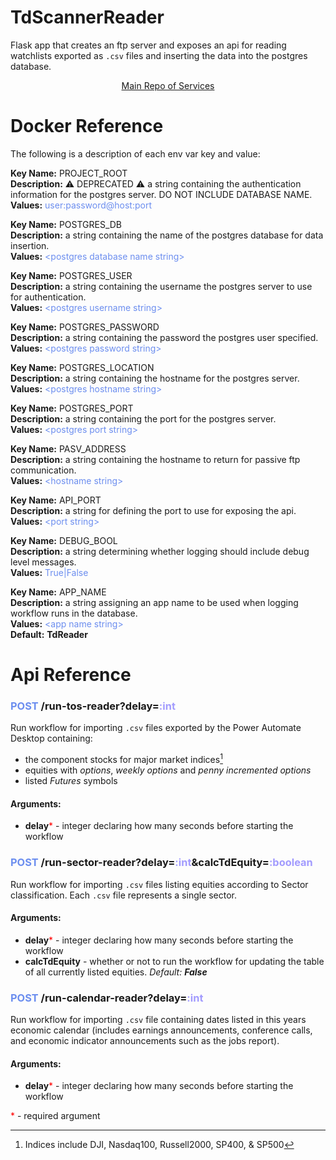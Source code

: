 # TdScannerReader

Flask app that creates an ftp server and exposes an api for reading watchlists exported as `.csv` files and inserting the data into the postgres database.

<div align="center"><a href="https://github.com/faquino08/FinanceDb/blob/main/README.md">Main Repo of Services</a></div>

# Docker Reference

The following is a description of each env var key and value:

**Key Name:** PROJECT_ROOT \
**Description:** :warning: DEPRECATED :warning: a string containing the authentication information for the postgres server. DO NOT INCLUDE DATABASE NAME. \
**Values:** <span style="color:#6C8EEF">user:password@host:port</span>

**Key Name:** POSTGRES_DB \
**Description:** a string containing the name of the postgres database for data insertion. \
**Values:** <span style="color:#6C8EEF">\<postgres database name string></span>

**Key Name:** POSTGRES_USER \
**Description:**  a string containing the username the postgres server to use for authentication. \
**Values:** <span style="color:#6C8EEF">\<postgres username string></span>

**Key Name:** POSTGRES_PASSWORD \
**Description:** a string containing the password the postgres user specified. \
**Values:** <span style="color:#6C8EEF">\<postgres password string></span>

**Key Name:** POSTGRES_LOCATION \
**Description:** a string containing the hostname for the postgres server. \
**Values:** <span style="color:#6C8EEF">\<postgres hostname string></span>

**Key Name:** POSTGRES_PORT \
**Description:** a string containing the port for the postgres server. \
**Values:** <span style="color:#6C8EEF">\<postgres port string></span>

**Key Name:** PASV_ADDRESS \
**Description:** a string containing the hostname to return for passive ftp communication. \
**Values:** <span style="color:#6C8EEF">\<hostname string></span>

**Key Name:** API_PORT \
**Description:** a string for defining the port to use for exposing the api. \
**Values:** <span style="color:#6C8EEF">\<port string></span>

**Key Name:** DEBUG_BOOL \
**Description:** a string determining whether logging should include debug level messages. \
**Values:** <span style="color:#6C8EEF">True|False</span>

**Key Name:** APP_NAME \
**Description:** a string assigning an app name to be used when logging workflow runs in the database. \
**Values:** <span style="color:#6C8EEF">\<app name string></span>\
**Default:** **TdReader**

# Api Reference

[comment]: <> (First Command)
### <span style="color:#6C8EEF">**POST**</span> /run-tos-reader?delay=<span style="color:#a29bfe">**:int**</span>
Run workflow for importing `.csv` files exported by the Power Automate Desktop containing: 
* the component stocks for major market indices[^1]
* equities with *options*, *weekly options* and *penny incremented options* 
* listed *Futures* symbols

#### **Arguments:**
- **delay**<span style="color:red">*</span> - integer declaring how many seconds before starting the workflow

[comment]: <> (Second Command)
### <span style="color:#6C8EEF">**POST**</span> /run-sector-reader?delay=<span style="color:#a29bfe">**:int**</span>&calcTdEquity=<span style="color:#a29bfe">**:boolean**</span>
Run workflow for importing `.csv` files listing equities according to Sector classification. Each `.csv` file represents a single sector. 
#### **Arguments:**
- **delay**<span style="color:red">*</span> - integer declaring how many seconds before starting the workflow
- **calcTdEquity** - whether or not to run the workflow for updating the table of all currently listed equities. *Default:* ***False***

[comment]: <> (Third Command)
### <span style="color:#6C8EEF">**POST**</span> /run-calendar-reader?delay=<span style="color:#a29bfe">**:int**</span>
Run workflow for importing `.csv` file containing dates listed in this years economic calendar (includes earnings announcements, conference calls, and economic indicator announcements such as the jobs report).
#### **Arguments:**
- **delay**<span style="color:red">*</span> - integer declaring how many seconds before starting the workflow

<span style="color:red">*</span> - required argument
[^1]: Indices include DJI, Nasdaq100, Russell2000, SP400, & SP500

